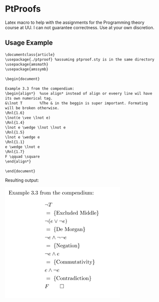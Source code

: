 # PtProofs
Latex macro to help with the assignments for the Programming theory course at UU. I can not guarantee correctness. Use at your own discretion. 

## Usage Example
```
\documentclass{article} 
\usepackage{./ptproof} %assuming ptproof.sty is in the same directory
\usepackage{amsmath}
\usepackage{amssymb}
  
\begin{document} 
    
Example 3.3 from the compendium:
\begin{align*}  %use align* instead of align or eveery line wil have its own numerical tag.
&\lnot T        %The & in the beggin is super important. Formating will be broken otherwise.
\Rnl{1.6} 
\lnot(e \vee \lnot e) 
\Rnl{1.4}
\lnot e \wedge \lnot \lnot e 
\Rnl{1.5} 
\lnot e \wedge e
\Rnl{1.1}
e \wedge \lnot e
\Rnl{1.7}
F \qquad \square
\end{align*}

\end{document}

```

Resulting output:


![alt tag](https://github.com/TheGrandmother/PtProofs/blob/master/example.png)



